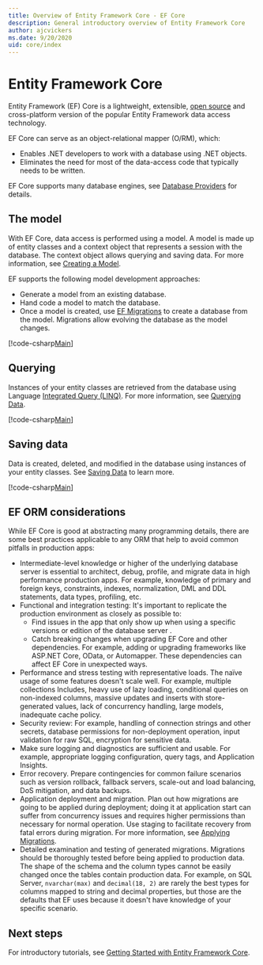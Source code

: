 ```yaml
---
title: Overview of Entity Framework Core - EF Core
description: General introductory overview of Entity Framework Core
author: ajcvickers
ms.date: 9/20/2020
uid: core/index
---
```


# Entity Framework Core

Entity Framework (EF) Core is a lightweight, extensible, [open source](https://github.com/dotnet/efcore) and cross-platform version of the popular Entity Framework data access technology.

EF Core can serve as an object-relational mapper (O/RM), which:

* Enables .NET developers to work with a database using .NET objects.
* Eliminates the need for most of the data-access code that typically needs to be written.

EF Core supports many database engines, see [Database Providers](xref:core/providers/index) for details.

## The model

With EF Core, data access is performed using a model. A model is made up of entity classes and a context object that represents a session with the database. The context object allows querying and saving data. For more information, see [Creating a Model](xref:core/modeling/index).

EF supports the following model development approaches:

* Generate a model from an existing database.
* Hand code a model to match the database.
* Once a model is created, use [EF Migrations](xref:core/managing-schemas/migrations/index) to create a database from the model. Migrations allow evolving the database as the model changes.

[!code-csharp[Main](../../samples/core/Intro/Model.cs)]

## Querying

Instances of your entity classes are retrieved from the database using Language [Integrated Query (LINQ)](/dotnet/csharp/programming-guide/concepts/linq/). For more information, see [Querying Data](xref:core/querying/index).

[!code-csharp[Main](../../samples/core/Intro/Program.cs#Querying)]

## Saving data

Data is created, deleted, and modified in the database using instances of your entity classes. See [Saving Data](xref:core/saving/index) to learn more.

[!code-csharp[Main](../../samples/core/Intro/Program.cs#SavingData)]

## EF ORM considerations

While EF Core is good at abstracting many programming details, there are some best practices applicable to any ORM that help to avoid common pitfalls in production apps:

* Intermediate-level knowledge or higher of the underlying database server is essential to architect, debug, profile, and migrate data in high performance production apps. For example, knowledge of primary and foreign keys, constraints, indexes, normalization, DML and DDL statements, data types, profiling, etc.
* Functional and integration testing:  It's important to replicate the production environment as closely as possible to:
  * Find issues in the app that only show up when using a specific versions or edition of the database server .
  * Catch breaking changes when upgrading EF Core and other dependencies. For example, adding or upgrading frameworks like ASP.NET Core, OData, or Automapper. These dependencies can affect EF Core in unexpected ways.
* Performance and stress testing with representative loads. The naïve usage of some features doesn't scale well. For example, multiple collections Includes, heavy use of lazy loading, conditional queries on non-indexed columns, massive updates and inserts with store-generated values, lack of concurrency handling, large models, inadequate cache policy.
* Security review: For example, handling of connection strings and other secrets, database permissions for non-deployment operation, input validation for raw SQL, encryption for sensitive data.
* Make sure logging and diagnostics are sufficient and usable. For example, appropriate logging configuration, query tags, and Application Insights.
* Error recovery. Prepare contingencies for common failure scenarios such as version rollback, fallback servers, scale-out and load balancing, DoS mitigation, and data backups.
* Application deployment and migration. Plan out how migrations are going to be applied during deployment; doing it at application start can suffer from concurrency issues and requires higher permissions than necessary for normal operation. Use staging to facilitate recovery from fatal errors during migration. For more information, see [Applying Migrations](xref:core/managing-schemas/migrations/applying).
* Detailed examination and testing of generated migrations. Migrations should be thoroughly tested before being applied to production data. The shape of the schema and the column types cannot be easily changed once the tables contain production data. For example, on SQL Server, `nvarchar(max)` and `decimal(18, 2)` are rarely the best types for columns mapped to string and decimal properties, but those are the defaults that EF uses because it doesn't have knowledge of your specific scenario.

## Next steps

For introductory tutorials, see [Getting Started with Entity Framework Core](xref:core/get-started/index).
